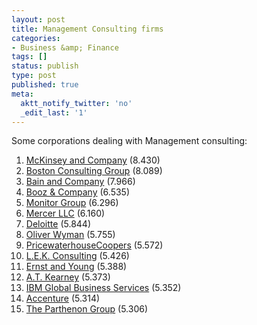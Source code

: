 ```yaml
---
layout: post
title: Management Consulting firms
categories:
- Business &amp; Finance
tags: []
status: publish
type: post
published: true
meta:
  aktt_notify_twitter: 'no'
  _edit_last: '1'
---
```

Some corporations dealing with Management consulting:
<ol>
	<li><a title="McKinsey and Company" href="http://en.wikipedia.org/wiki/McKinsey_and_Company">McKinsey and Company</a> (8.430)</li>
	<li><a title="Boston Consulting Group" href="http://en.wikipedia.org/wiki/Boston_Consulting_Group">Boston Consulting Group</a> (8.089)</li>
	<li><a title="Bain and Company" href="http://en.wikipedia.org/wiki/Bain_and_Company">Bain and Company</a> (7.966)</li>
	<li><a title="Booz &amp; Company" href="http://en.wikipedia.org/wiki/Booz_%26_Company">Booz &amp; Company</a> (6.535)</li>
	<li><a title="Monitor Group" href="http://en.wikipedia.org/wiki/Monitor_Group">Monitor Group</a> (6.296)</li>
	<li><a title="Mercer LLC" href="http://en.wikipedia.org/wiki/Mercer_LLC">Mercer LLC</a> (6.160)</li>
	<li><a title="Deloitte" href="http://en.wikipedia.org/wiki/Deloitte">Deloitte</a> (5.844)</li>
	<li><a title="Oliver Wyman" href="http://en.wikipedia.org/wiki/Oliver_Wyman">Oliver Wyman</a> (5.755)</li>
	<li><a title="PricewaterhouseCoopers" href="http://en.wikipedia.org/wiki/PricewaterhouseCoopers">PricewaterhouseCoopers</a> (5.572)</li>
	<li><a title="L.E.K. Consulting" href="http://en.wikipedia.org/wiki/L.E.K._Consulting">L.E.K. Consulting</a> (5.426)</li>
	<li><a title="Ernst and Young" href="http://en.wikipedia.org/wiki/Ernst_and_Young">Ernst and Young</a> (5.388)</li>
	<li><a title="A.T. Kearney" href="http://en.wikipedia.org/wiki/A.T._Kearney">A.T. Kearney</a> (5.373)</li>
	<li><a title="IBM Global Business Services" href="http://en.wikipedia.org/wiki/IBM_Global_Business_Services">IBM Global Business Services</a> (5.352)</li>
	<li><a title="Accenture" href="http://en.wikipedia.org/wiki/Accenture">Accenture</a> (5.314)</li>
	<li><a title="The Parthenon Group (page does not exist)" href="http://en.wikipedia.org/w/index.php?title=The_Parthenon_Group&amp;action=edit&amp;redlink=1">The Parthenon Group</a> (5.306)</li>
</ol>
